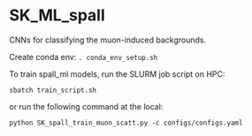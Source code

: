 # SK_ML_spall

CNNs for classifying the muon-induced backgrounds.

Create conda env:  ```. conda_env_setup.sh```


To train spall_ml models, run the SLURM job script on HPC:
```
sbatch train_script.sh
```
or run the following command at the local:
```
python SK_spall_train_muon_scatt.py -c configs/configs.yaml
```
